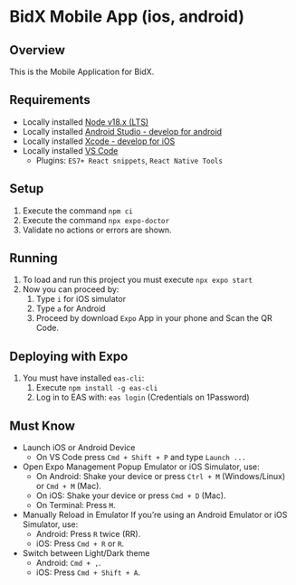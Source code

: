 # BidX Mobile App (ios, android)

## Overview

This is the Mobile Application for BidX.

## Requirements

- Locally installed [Node v18.x (LTS)](https://nodejs.org/en/download/)
- Locally installed [Android Studio - develop for android](https://developer.android.com/studio/index.html)
- Locally installed [Xcode - develop for iOS](https://developer.apple.com/xcode/)
- Locally installed [VS Code](https://code.visualstudio.com/download) 
   * Plugins: `ES7+ React snippets`, `React Native Tools`

## Setup
1. Execute the command `npm ci`
2. Execute the command `npx expo-doctor`
3. Validate no actions or errors are shown.

## Running
1. To load and run this project you must execute `npx expo start`
2. Now you can proceed by:
   1. Type `i` for iOS simulator
   2. Type `a` for Android
   3. Proceed by download `Expo` App in your phone and Scan the QR Code.

## Deploying with Expo
1. You must have installed `eas-cli`:
   1. Execute `npm install -g eas-cli`
   2. Log in to EAS with: `eas login` (Credentials on 1Password)

## Must Know
- Launch iOS or Android Device
  * On VS Code press `Cmd + Shift + P` and type `Launch ...`
- Open Expo Management Popup
Emulator or iOS Simulator, use:
  * On Android: Shake your device or press `Ctrl + M` (Windows/Linux) or `Cmd + M` (Mac).
  * On iOS: Shake your device or press `Cmd + D` (Mac).
  * On Terminal: Press `M`.
- Manually Reload in Emulator If you’re using an Android Emulator or iOS Simulator, use:
  * Android: Press `R` twice (RR).
  * iOS: Press `Cmd + R` or `R`.
- Switch between Light/Dark theme
  * Android: `Cmd + ,`.
  * iOS: Press `Cmd + Shift + A`.
